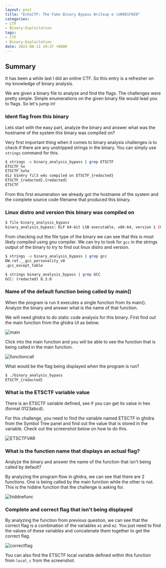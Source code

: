 ```yaml
---
layout: post
title: "EchoCTF: The Fake Binary Bypass Writeup ⚙️ \U0001F6E0"
categories:
- CTF
- Binary-Exploitation
tags:
- CTF
- Binary-Exploitation
date: 2022-08-11 19:37 +0800
---
```

## Summary

It has been a while last I did an online CTF. So this entry is a refresher on my knowledge of binary analysis.

We are given a binary file to analyze and find the flags. The challenges were pretty simple. Simple enumerations on the given binary file would lead you to flags. So let's jump in!

### Ident flag from this binary

Lets start with the easy part, analyze the binary and answer what was the hostname of the system this binary was compiled on?

Very first important thing when it comes to binary analysis challenges is to check if there are any unstripped strings in the binary. You can simply use `strings` command for this.

```bash
$ strings -a binary_analysis_bypass | grep ETSCTF
ETSCTF_%x
ETSCTF_%x%x
diz b1n4ry fil3 w4s compiled on ETSCTF_{redacted}
ETSCTF_{redacted}.{redacted}
ETSCTF
```

From this first enumeration we already got the hostname of the system and the complete source code filename that produced this binary.

### Linux distro and version this binary was compiled on

```bash
$ file binary_analysis_bypass 
binary_analysis_bypass: ELF 64-bit LSB executable, x86-64, version 1 (GNU/Linux), statically linked, for GNU/Linux 3.2.0, BuildID[sha1]=89047470b27fed12ce5e60b0b1c55e528c2e461f, not stripped
```

From checking out the file type of the binary we can see that this is most likely compiled using gnu compiler. We can try to look for `gcc` in the strings output of the binary to try to find out linux distro and version.

```bash
$ strings -a binary_analysis_bypass | grep gcc   
DW.ref.__gcc_personality_v0
.gcc_except_table

$ strings binary_analysis_bypass | grep GCC   
GCC: (redacted) 8.3.0
```

### Name of the default function being called by main()

When the program is run it executes a single function from its main(). Analyze the binary and answer what is the name of that function.

We will need ghidra to do static code analysis for this binary.
First find out the main function from the ghidra UI as below.

![main](https://bn1304files.storage.live.com/y4msnt64-G42WH27Ngr9HKUBp8XiS0BYuBWNa3dYrHN1UJ3JES8aqD5osvtvvmjudI8pH-R0ZAGAIt0VXUWi2QEW54_4UHXvJ4FYEunBjFmhG-DhQ8aSlVjJC7DsqJNBqfgjnQSeLscTAjerHMRLGsx7sGmt6f6Q7Kf4HPWO-ziP8WdS--Bl9UVEKJHpCYMPS1k?width=492&height=1660&cropmode=none)

Click into the main function and you will be able to see the function that is being called in the main function.

![functioncall](https://bn1304files.storage.live.com/y4mhfkj0Z0rFL4rcXsZCspL2e_8HruaOdt7_wpyoWl804R9i98FRHu83HQ0ZlAsEcx8chPutTwqo3nKiLjOHEZ5dZieRqVbrg7QtTpeH4UZsxOafkhYyiA0x7iaU4t9dmQ_uEtCLsRI-7WFFnikNHCRSW354tsMaQe4A8a_ptaHsUDbNG9fDYhuqHDaFv1LFpkL?width=2858&height=1492&cropmode=none)

What would be the flag being displayed when the program is run?

```bash
$ ./binary_analysis_bypass 
ETSCTF_{redacted}
```

### What is the ETSCTF variable value

There is an ETSCTF variable defined, see if you can get its value in hex (format 0123abcd).

For this challenge, you need to find the variable named ETSCTF in ghidra from the Symbol Tree panel and find out the value that is stored in the variable. Check out the screenshot below on how to do this.

![ETSCTFVAR](https://bn1304files.storage.live.com/y4mUQgBESiS8e0s-B-dEQhDcZcIP_gD-7a7Wd__ok03WZlMoYlYIjJV4nJsRhyL27Gy_QWuE2LF3hKBS0LekmtDv2zAMkFTa48P5FN_ry_DZUMPXgUrcJcqCwPEu10_QXLv0ozDYxM0mp-GEZVKC6fN4QmQjIsbZi1F04ybI9GiYJSZG9mJv8cMXArMbW7A_tOi?width=2858&height=1492&cropmode=none)

### What is the function name that displays an actual flag?

Analyze the binary and answer the name of the function that isn't being called by default?

By analyzing the program flow in ghidra, we can see that there are 2 functions. One is being called by the main function while the other is not. This is the hiddne function that the challenge is asking for.

![hiddnefunc](https://bn1304files.storage.live.com/y4mTrmU3nOXBf7e1RFJctv-hnpqO_qxDCyRIuhOCGiEKRYRuK6QyLpZk4WiJe-4VesIeWHnU5PPJ-oHXByZhX8cHVlMoSQ70DwF6zyu3ccKzCtcrEo5yRVDS_eyvLJqyhEmiuGWAMx7A97tMqTRx7hOVnVwCN51NtFCl3VnUSuX9JKYwOW8ncOXngW63SGzxcTt?width=2858&height=1492&cropmode=none)

### Complete and correct flag that isn't being displayed

By analyzing the function from previous question, we can see that the correct flag is a combination of the variables `m1` and `m2`. You just need to find the values of these variables and concatenate them together to get the correct flag.

![correctflag](https://bn1304files.storage.live.com/y4mlMqY54COTvOa9JFDTxp-GyCzqHsSJB699CHjEETJnwoXCYQAExA9kSM1ahOK0I8-YlhmMNGPaLyBTJP_dfEMa0tN1mjNJDncXtpB2ZMPcRjdusk-lD4e1eSJ8yfSKcJ8lWiwNyvuSgxPKapmUxQqKAvuaQUybN41C7QGLKp6OoYU4nZqTUyu5Be2ImIgRsE8?width=2858&height=1492&cropmode=none)

You can also find the ETSCTF local variable defined within this function from `local_c` from the screenshot.
